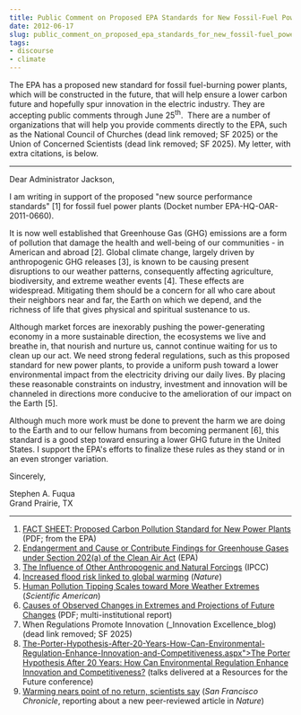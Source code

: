 ```yaml
---
title: Public Comment on Proposed EPA Standards for New Fossil-Fuel Power Plants
date: 2012-06-17
slug: public_comment_on_proposed_epa_standards_for_new_fossil-fuel_power_plants
tags:
- discourse
- climate
---
```


The EPA has a proposed new standard for fossil fuel-burning power plants, which
will be constructed in the future, that will help ensure a lower carbon future
and hopefully spur innovation in the electric industry. They are accepting
public comments through June 25<sup>th</sup>.  There are a number of
organizations that will help you provide comments directly to the EPA, such as
the National
Council of Churches (dead link removed; SF 2025) or the Union
of Concerned Scientists (dead link removed; SF 2025). My letter, with extra citations, is below.

<!-- truncate -->

---

Dear Administrator Jackson,

I am writing in support of the proposed "new source performance standards" [1]
for fossil fuel power plants (Docket number EPA-HQ-OAR-2011-0660).

It is now well established that Greenhouse Gas (GHG) emissions are a form of
pollution that damage the health and well-being of our communities - in American
and abroad [2]. Global climate change, largely driven by anthropogenic GHG
releases [3], is known to be causing present disruptions to our weather
patterns, consequently affecting agriculture, biodiversity, and extreme weather
events [4]. These effects are widespread. Mitigating them should be a concern
for all who care about their neighbors near and far, the Earth on which we
depend, and the richness of life that gives physical and spiritual sustenance to
us.

Although market forces are inexorably pushing the power-generating economy in a
more sustainable direction, the ecosystems we live and breathe in, that nourish
and nurture us, cannot continue waiting for us to clean up our act. We need
strong federal regulations, such as this proposed standard for new power plants,
to provide a uniform push toward a lower environmental impact from the
electricity driving our daily lives. By placing these reasonable constraints on
industry, investment and innovation will be channeled in directions more
conducive to the amelioration of our impact on the Earth [5].

Although much more work must be done to prevent the harm we are doing to the
Earth and to our fellow humans from becoming permanent [6], this standard is a
good step toward ensuring a lower GHG future in the United States. I support the
EPA's efforts to finalize these rules as they stand or in an even stronger
variation.

Sincerely,

Stephen A. Fuqua \
Grand Prairie, TX

---

1. [FACT SHEET: Proposed Carbon Pollution Standard for New Power
   Plants](https://archive.epa.gov/epa/sites/production/files/2013-09/documents/20120327factsheet.pdf)
   (PDF; from the EPA)
2. [Endangerment and Cause or Contribute Findings for Greenhouse Gases under
   Section 202(a) of the Clean Air
   Act](https://www.epa.gov/climate-change/endangerment-and-cause-or-contribute-findings-greenhouse-gases-under-section-202a)
   (EPA)
3. [The Influence of Other Anthropogenic and Natural
   Forcings](https://archive.ipcc.ch/publications_and_data/ar4/wg1/en/ch9s9-4-1-5.html)
   (IPCC)
4. [Increased flood risk linked to global
   warming](https://www.nature.com/articles/470316a) (_Nature_)
5. [Human Pollution Tipping Scales toward More Weather
   Extremes](https://www.scientificamerican.com/article/human-pollution-tipping-scaled-toward-more-weather-extremes/)
   (_Scientific American_)
6. [Causes of Observed Changes in Extremes and Projections of Future
   Changes](https://www.gfdl.noaa.gov/bibliography/related_files/wjg0801.pdf)
(PDF; multi-institutional report)
7. When Regulations Promote Innovation (_Innovation Excellence_blog) (dead link
   removed; SF 2025)
8. [The-Porter-Hypothesis-After-20-Years-How-Can-Environmental-Regulation-Enhance-Innovation-and-Competitiveness.aspx">The
   Porter Hypothesis After 20 Years: How Can Environmental Regulation Enhance
   Innovation and
   Competitiveness?](https://www.journals.uchicago.edu/doi/10.1093/reep/res016)
   (talks delivered at a Resources for the Future conference)
9. [Warming nears point of no return, scientists
   say](https://www.sfgate.com/science/article/warming-nears-point-of-no-return-scientists-say-3615965.php)
   (_San Francisco Chronicle_, reporting about a new peer-reviewed article in
   _Nature_)
